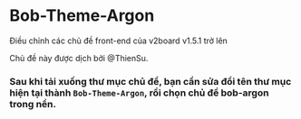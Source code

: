 ﻿# Bob-Theme-Argon
Điều chỉnh các chủ đề front-end của v2board v1.5.1 trở lên

Chủ đề này được dịch bởi @ThienSu.

### Sau khi tải xuống thư mục chủ đề, bạn cần sửa đổi tên thư mục hiện tại thành `Bob-Theme-Argon`, rồi chọn chủ đề bob-argon trong nền.
